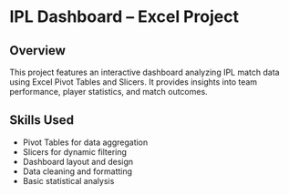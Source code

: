 # IPL Dashboard – Excel Project

## Overview
This project features an interactive dashboard analyzing IPL match data using Excel Pivot Tables and Slicers. It provides insights into team performance, player statistics, and match outcomes.

## Skills Used
- Pivot Tables for data aggregation  
- Slicers for dynamic filtering  
- Dashboard layout and design  
- Data cleaning and formatting  
- Basic statistical analysis

